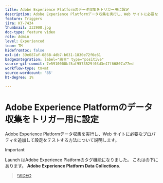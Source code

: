 ```yaml
---
title: Adobe Experience Platformのデータ収集をトリガー用に設定
description: Adobe Experience Platformデータ収集を実行し、Web サイトに必要なプロパティを追加して設定をテストする方法について説明します。
feature: Triggers
jira: KT-7434
thumbnail: 332908.jpg
doc-type: feature video
role: Admin
level: Experienced
team: TM
hidefromtoc: false
exl-id: 39e087af-0868-4db7-b031-1830e72f6e61
badgeIntegration: label="統合" type="positive"
source-git-commit: 7e5910000bf5af9573529f03d3e47f66807a77ed
workflow-type: tm+mt
source-wordcount: '85'
ht-degree: 1%

---
```


# Adobe Experience Platformのデータ収集をトリガー用に設定

Adobe Experience Platformデータ収集を実行し、Web サイトに必要なプロパティを追加して設定をテストする方法について説明します。

>[!IMPORTANT]
>
> Launch はAdobe Experience Platformのタグ機能になりました。 これはの下にあります。 **Adobe Experience Platform Data Collections**.

>[!VIDEO](https://video.tv.adobe.com/v/332908?quality=12&learn=on)

